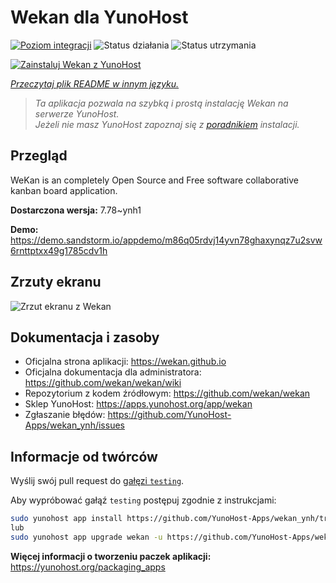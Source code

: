 <!--
To README zostało automatycznie wygenerowane przez <https://github.com/YunoHost/apps/tree/master/tools/readme_generator>
Nie powinno być ono edytowane ręcznie.
-->

# Wekan dla YunoHost

[![Poziom integracji](https://apps.yunohost.org/badge/integration/wekan)](https://ci-apps.yunohost.org/ci/apps/wekan/)
![Status działania](https://apps.yunohost.org/badge/state/wekan)
![Status utrzymania](https://apps.yunohost.org/badge/maintained/wekan)

[![Zainstaluj Wekan z YunoHost](https://install-app.yunohost.org/install-with-yunohost.svg)](https://install-app.yunohost.org/?app=wekan)

*[Przeczytaj plik README w innym języku.](./ALL_README.md)*

> *Ta aplikacja pozwala na szybką i prostą instalację Wekan na serwerze YunoHost.*  
> *Jeżeli nie masz YunoHost zapoznaj się z [poradnikiem](https://yunohost.org/install) instalacji.*

## Przegląd

WeKan is an completely Open Source and Free software collaborative kanban board application.


**Dostarczona wersja:** 7.78~ynh1

**Demo:** <https://demo.sandstorm.io/appdemo/m86q05rdvj14yvn78ghaxynqz7u2svw6rnttptxx49g1785cdv1h>

## Zrzuty ekranu

![Zrzut ekranu z Wekan](./doc/screenshots/screenshot.jpg)

## Dokumentacja i zasoby

- Oficjalna strona aplikacji: <https://wekan.github.io>
- Oficjalna dokumentacja dla administratora: <https://github.com/wekan/wekan/wiki>
- Repozytorium z kodem źródłowym: <https://github.com/wekan/wekan>
- Sklep YunoHost: <https://apps.yunohost.org/app/wekan>
- Zgłaszanie błędów: <https://github.com/YunoHost-Apps/wekan_ynh/issues>

## Informacje od twórców

Wyślij swój pull request do [gałęzi `testing`](https://github.com/YunoHost-Apps/wekan_ynh/tree/testing).

Aby wypróbować gałąź `testing` postępuj zgodnie z instrukcjami:

```bash
sudo yunohost app install https://github.com/YunoHost-Apps/wekan_ynh/tree/testing --debug
lub
sudo yunohost app upgrade wekan -u https://github.com/YunoHost-Apps/wekan_ynh/tree/testing --debug
```

**Więcej informacji o tworzeniu paczek aplikacji:** <https://yunohost.org/packaging_apps>
